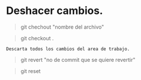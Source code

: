 # Deshacer cambios.

> git chechout "nombre del archivo"

> git checkout . 

    Descarta todos los cambios del area de trabajo.

> git revert "no de commit que se quiere revertir"

> git reset

    